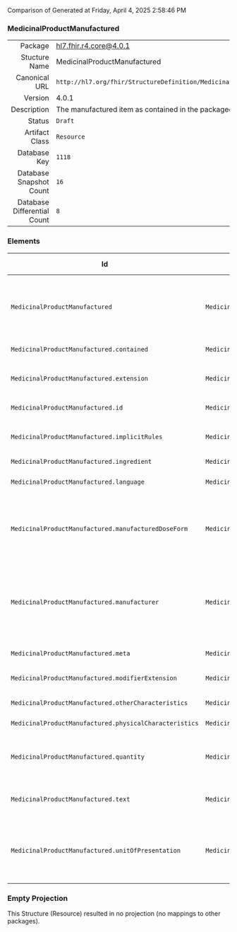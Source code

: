 Comparison of 
Generated at Friday, April 4, 2025 2:58:46 PM

### MedicinalProductManufactured

|      |     |
| ---: | --- |
| Package | hl7.fhir.r4.core@4.0.1 |
| Stucture Name | MedicinalProductManufactured |
| Canonical URL | `http://hl7.org/fhir/StructureDefinition/MedicinalProductManufactured` |
| Version | 4.0.1 |
| Description | The manufactured item as contained in the packaged medicinal product. |
| Status | `Draft` |
| Artifact Class | `Resource` |
| Database Key | `1118` |
| Database Snapshot Count | `16` |
| Database Differential Count | `8` |

### Elements

| Id | Path | Name | Base Path | Short | Cardinality | Collated Type | Binding Strength | Binding Value Set |
| -- | ---- | ---- | --------- | ----- | ----------- | ------------- | ---------------- | ----------------- |
| `MedicinalProductManufactured` | `MedicinalProductManufactured` | `MedicinalProductManufactured` | MedicinalProductManufactured | The manufactured item as contained in the packaged medicinal product | 0..* | MedicinalProductManufactured |  |  |
| `MedicinalProductManufactured.contained` | `MedicinalProductManufactured.contained` | `contained` | DomainResource.contained | Contained, inline Resources | 0..* | Resource |  |  |
| `MedicinalProductManufactured.extension` | `MedicinalProductManufactured.extension` | `extension` | DomainResource.extension | Additional content defined by implementations | 0..* | Extension |  |  |
| `MedicinalProductManufactured.id` | `MedicinalProductManufactured.id` | `id` | Resource.id | Logical id of this artifact | 0..1 | id |  |  |
| `MedicinalProductManufactured.implicitRules` | `MedicinalProductManufactured.implicitRules` | `implicitRules` | Resource.implicitRules | A set of rules under which this content was created | 0..1 | uri |  |  |
| `MedicinalProductManufactured.ingredient` | `MedicinalProductManufactured.ingredient` | `ingredient` | MedicinalProductManufactured.ingredient | Ingredient | 0..* | Reference(http://hl7.org/fhir/StructureDefinition/MedicinalProductIngredient) |  |  |
| `MedicinalProductManufactured.language` | `MedicinalProductManufactured.language` | `language` | Resource.language | Language of the resource content | 0..1 | code | `Required` | `http://hl7.org/fhir/ValueSet/all-languages` |
| `MedicinalProductManufactured.manufacturedDoseForm` | `MedicinalProductManufactured.manufacturedDoseForm` | `manufacturedDoseForm` | MedicinalProductManufactured.manufacturedDoseForm | Dose form as manufactured and before any transformation into the pharmaceutical product | 1..1 | CodeableConcept |  |  |
| `MedicinalProductManufactured.manufacturer` | `MedicinalProductManufactured.manufacturer` | `manufacturer` | MedicinalProductManufactured.manufacturer | Manufacturer of the item (Note that this should be named "manufacturer" but it currently causes technical issues) | 0..* | Reference(http://hl7.org/fhir/StructureDefinition/Organization) |  |  |
| `MedicinalProductManufactured.meta` | `MedicinalProductManufactured.meta` | `meta` | Resource.meta | Metadata about the resource | 0..1 | Meta |  |  |
| `MedicinalProductManufactured.modifierExtension` | `MedicinalProductManufactured.modifierExtension` | `modifierExtension` | DomainResource.modifierExtension | Extensions that cannot be ignored | 0..* | Extension |  |  |
| `MedicinalProductManufactured.otherCharacteristics` | `MedicinalProductManufactured.otherCharacteristics` | `otherCharacteristics` | MedicinalProductManufactured.otherCharacteristics | Other codeable characteristics | 0..* | CodeableConcept |  |  |
| `MedicinalProductManufactured.physicalCharacteristics` | `MedicinalProductManufactured.physicalCharacteristics` | `physicalCharacteristics` | MedicinalProductManufactured.physicalCharacteristics | Dimensions, color etc. | 0..1 | ProdCharacteristic |  |  |
| `MedicinalProductManufactured.quantity` | `MedicinalProductManufactured.quantity` | `quantity` | MedicinalProductManufactured.quantity | The quantity or "count number" of the manufactured item | 1..1 | Quantity |  |  |
| `MedicinalProductManufactured.text` | `MedicinalProductManufactured.text` | `text` | DomainResource.text | Text summary of the resource, for human interpretation | 0..1 | Narrative |  |  |
| `MedicinalProductManufactured.unitOfPresentation` | `MedicinalProductManufactured.unitOfPresentation` | `unitOfPresentation` | MedicinalProductManufactured.unitOfPresentation | The “real world” units in which the quantity of the manufactured item is described | 0..1 | CodeableConcept |  |  |
### Empty Projection

This Structure (Resource) resulted in no projection (no mappings to other packages).

